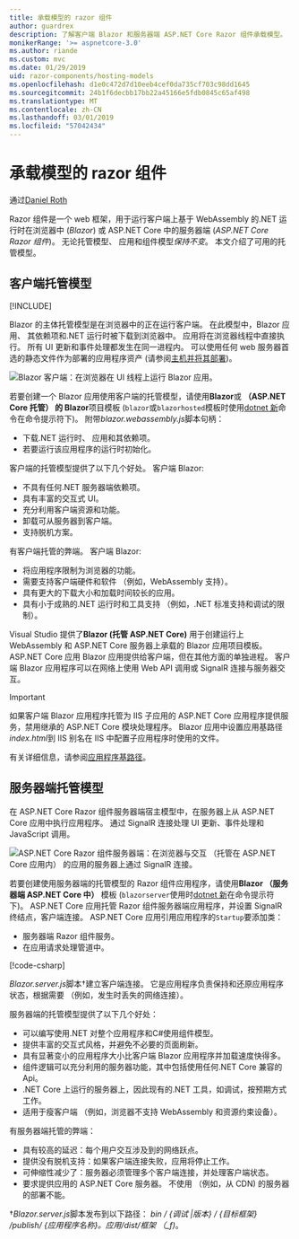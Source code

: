 ```yaml
---
title: 承载模型的 razor 组件
author: guardrex
description: 了解客户端 Blazor 和服务器端 ASP.NET Core Razor 组件承载模型。
monikerRange: '>= aspnetcore-3.0'
ms.author: riande
ms.custom: mvc
ms.date: 01/29/2019
uid: razor-components/hosting-models
ms.openlocfilehash: d1e0c472d7d10eeb4cef0da735cf703c98dd1645
ms.sourcegitcommit: 24b1f6decbb17bb22a45166e5fdb0845c65af498
ms.translationtype: MT
ms.contentlocale: zh-CN
ms.lasthandoff: 03/01/2019
ms.locfileid: "57042434"
---
```

# <a name="razor-components-hosting-models"></a>承载模型的 razor 组件

通过[Daniel Roth](https://github.com/danroth27)

Razor 组件是一个 web 框架，用于运行客户端上基于 WebAssembly 的.NET 运行时在浏览器中 (*Blazor*) 或 ASP.NET Core 中的服务器端 (*ASP.NET Core Razor 组件*)。 无论托管模型、 应用和组件模型*保持不变*。 本文介绍了可用的托管模型。

## <a name="client-side-hosting-model"></a>客户端托管模型

[!INCLUDE[](~/includes/razor-components-preview-notice.md)]

Blazor 的主体托管模型是在浏览器中的正在运行客户端。 在此模型中，Blazor 应用、 其依赖项和.NET 运行时被下载到浏览器中。 应用将在浏览器线程中直接执行。 所有 UI 更新和事件处理都发生在同一进程内。 可以使用任何 web 服务器首选的静态文件作为部署的应用程序资产 (请参阅[主机并将其部署](xref:host-and-deploy/razor-components/index))。

![Blazor 客户端：在浏览器在 UI 线程上运行 Blazor 应用。](hosting-models/_static/client-side.png)

若要创建一个 Blazor 应用使用客户端的托管模型，请使用**Blazor**或 **（ASP.NET Core 托管） 的 Blazor**项目模板 (`blazor`或`blazorhosted`模板时使用[dotnet 新](/dotnet/core/tools/dotnet-new)命令在命令提示符下)。 附带*blazor.webassembly.js*脚本句柄：

* 下载.NET 运行时、 应用和其依赖项。
* 若要运行该应用程序的运行时初始化。

客户端的托管模型提供了以下几个好处。 客户端 Blazor:

* 不具有任何.NET 服务器端依赖项。
* 具有丰富的交互式 UI。
* 充分利用客户端资源和功能。
* 卸载可从服务器到客户端。
* 支持脱机方案。

有客户端托管的弊端。 客户端 Blazor:

* 将应用程序限制为浏览器的功能。
* 需要支持客户端硬件和软件 （例如，WebAssembly 支持）。
* 具有更大的下载大小和加载时间较长的应用。
* 具有小于成熟的.NET 运行时和工具支持 （例如，.NET 标准支持和调试的限制）。

Visual Studio 提供了**Blazor (托管 ASP.NET Core)** 用于创建运行上 WebAssembly 和 ASP.NET Core 服务器上承载的 Blazor 应用项目模板。 ASP.NET Core 应用 Blazor 应用提供给客户端，但在其他方面的单独进程。 客户端 Blazor 应用程序可以在网络上使用 Web API 调用或 SignalR 连接与服务器交互。

> [!IMPORTANT]
> 如果客户端 Blazor 应用程序托管为 IIS 子应用的 ASP.NET Core 应用程序提供服务，禁用继承的 ASP.NET Core 模块处理程序。 Blazor 应用中设置应用基路径*index.html*到 IIS 别名在 IIS 中配置子应用程序时使用的文件。
>
> 有关详细信息，请参阅[应用程序基路径](xref:host-and-deploy/razor-components/index#app-base-path)。

## <a name="server-side-hosting-model"></a>服务器端托管模型

在 ASP.NET Core Razor 组件服务器端宿主模型中，在服务器上从 ASP.NET Core 应用中执行应用程序。 通过 SignalR 连接处理 UI 更新、事件处理和 JavaScript 调用。

![ASP.NET Core Razor 组件服务器端：在浏览器与交互 （托管在 ASP.NET Core 应用内） 的应用的服务器上通过 SignalR 连接。](hosting-models/_static/server-side.png)

若要创建使用服务器端的托管模型的 Razor 组件应用程序，请使用**Blazor （服务器端 ASP.NET Core 中）** 模板 (`blazorserver`使用时[dotnet 新](/dotnet/core/tools/dotnet-new)在命令提示符下)。 ASP.NET Core 应用托管 Razor 组件服务器端应用程序，并设置 SignalR 终结点，客户端连接。 ASP.NET Core 应用引用应用程序的`Startup`要添加类：

* 服务器端 Razor 组件服务。
* 在应用请求处理管道中。

[!code-csharp[](hosting-models/samples_snapshot/Startup.cs?highlight=5,27)]

*Blazor.server.js*脚本&dagger;建立客户端连接。 它是应用程序负责保持和还原应用程序状态，根据需要 （例如，发生时丢失的网络连接）。

服务器端的托管模型提供了以下几个好处：

* 可以编写使用.NET 对整个应用程序和C#使用组件模型。
* 提供丰富的交互式风格，并避免不必要的页面刷新。
* 具有显著变小的应用程序大小比客户端 Blazor 应用程序并加载速度快得多。
* 组件逻辑可以充分利用的服务器功能，其中包括使用任何.NET Core 兼容的 Api。
* .NET Core 上运行的服务器上，因此现有的.NET 工具，如调试，按预期方式工作。
* 适用于瘦客户端 （例如，浏览器不支持 WebAssembly 和资源约束设备）。

有服务器端托管的弊端：

* 具有较高的延迟：每个用户交互涉及到的网络跃点。
* 提供没有脱机支持：如果客户端连接失败，应用将停止工作。
* 可伸缩性减少了：服务器必须管理多个客户端连接，并处理客户端状态。
* 要求提供应用的 ASP.NET Core 服务器。 不使用 （例如，从 CDN) 的服务器的部署不能。

&dagger;*Blazor.server.js*脚本发布到以下路径： *bin / {调试 |版本} / {目标框架} /publish/ {应用程序名称}。应用/dist/框架 （_f)*。

